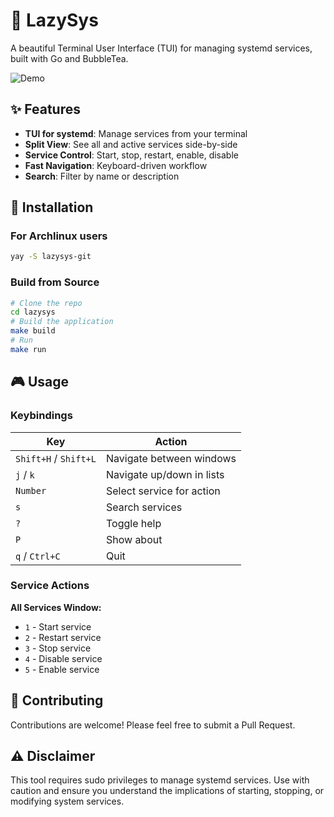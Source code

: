 # 🔧 LazySys

A beautiful Terminal User Interface (TUI) for managing systemd services, built with Go and BubbleTea.

![Demo](assets/lazysys-vid.gif)
## ✨ Features

- **TUI for systemd**: Manage services from your terminal  
- **Split View**: See all and active services side-by-side  
- **Service Control**: Start, stop, restart, enable, disable  
- **Fast Navigation**: Keyboard-driven workflow  
- **Search**: Filter by name or description

## 🚀 Installation

### For Archlinux users

```bash
yay -S lazysys-git
```
### Build from Source

```bash
# Clone the repo
cd lazysys
# Build the application
make build
# Run
make run
```

## 🎮 Usage

### Keybindings

| Key | Action |
|-----|--------|
| `Shift+H` / `Shift+L` | Navigate between windows |
| `j` / `k` | Navigate up/down in lists |
| `Number` | Select service for action |
| `s` | Search services |
| `?` | Toggle help |
| `P` | Show about |
| `q` / `Ctrl+C` | Quit |

### Service Actions

**All Services Window:**
- `1` - Start service
- `2` - Restart service
- `3` - Stop service
- `4` - Disable service
- `5` - Enable service
## 🤝 Contributing
Contributions are welcome! Please feel free to submit a Pull Request.

## ⚠️ Disclaimer

This tool requires sudo privileges to manage systemd services. Use with caution and ensure you understand the implications of starting, stopping, or modifying system services. 
